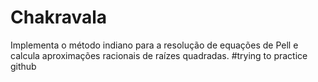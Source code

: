 # Chakravala
Implementa o método indiano para a resolução de equações de Pell e calcula aproximações racionais de raízes quadradas.
#trying to practice github
